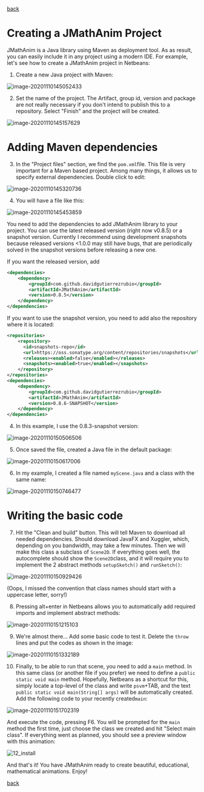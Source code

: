 [back](../index.html)
# Creating a JMathAnim Project

JMathAnim is a Java library using Maven as deployment tool. As as result, you can easily include it in any project using a modern IDE. For example, let's see how to create a JMathAnim project in Netbeans:

1) Create a new Java project with Maven:

![image-20201110145052433](01_Install.png)

2) Set the name of the project. The Artifact, group id, version and package are not really necessary if you don't intend to publish this to a repository. Select "Finish" and the project will be created.

![image-20201110145157629](02_Install.png)


# Adding Maven dependencies
3) In the "Project files" section, we find the `pom.xml`file. This file is very important for a Maven based project. Among many things, it allows us to specify external dependencies. Double click to edit:

![image-20201110145320736](03_Install.png)

4) You will have a file like this:

![image-20201110145453859](04_Install.png)

You need to add the dependencies to add JMathAnim library to your project. You can use the latest released version (right now v0.8.5) or a snapshot version. Currently I recommend using development snapshots because released versions <1.0.0 may still have bugs, that are periodically solved in the snapshot versions before releasing a new one.

If you want the released version, add

```xml
<dependencies>
    <dependency>
        <groupId>com.github.davidgutierrezrubio</groupId>
        <artifactId>JMathAnim</artifactId>
        <version>0.8.5</version>
    </dependency>
</dependencies>
```

If you want to use the snapshot version, you need to add also the repository where it is located:

```xml
<repositories>
    <repository>
      <id>snapshots-repo</id>
      <url>https://oss.sonatype.org/content/repositories/snapshots</url>
      <releases><enabled>false</enabled></releases>
      <snapshots><enabled>true</enabled></snapshots>
    </repository>
</repositories>
<dependencies>
    <dependency>
        <groupId>com.github.davidgutierrezrubio</groupId>
        <artifactId>JMathAnim</artifactId>
        <version>0.8.6-SNAPSHOT</version>
    </dependency>
</dependencies>
```

4) In this example, I use the 0.8.3-snapshot version:

![image-20201110150506506](05_Install.png)

5) Once saved the file, created a Java file in the default package:

![image-20201110150617006](06_install.png)

6) In my example, I created a file named `myScene.java` and a class with the same name:

![image-20201110150746477](07_install.png)

# Writing the basic code
7) Hit the "Clean and build" button. This will tell Maven to download all needed dependencies. Should download JavaFX and Xuggler, which, depending on you bandwidth, may take a few minutes. Then we will make this class a subclass of `Scene2D`. If everything goes well, the autocomplete should show the `Scene2D`class, and it will require you to implement the 2 abstract methods `setupSketch()` and `runSketch()`:

![image-20201110150929426](08_install.png)

(Oops, I missed the convention that class names should start with a uppercase letter, sorry!)

8) Pressing alt+enter in Netbeans allows you to automatically add required imports and implement abstract methods:

![image-20201110151215103](09_install.png)

9) We're almost there... Add some basic code to test it. Delete the `throw` lines and put the codes as shown in the image:

![image-20201110151332189](10_install.png)

10) Finally, to be able to run that scene, you need to add a `main` method. In this same class (or another file if you prefer) we need to define a `public static void main` method. Hopefully, Netbeans as a shortcut for this, simply locate a top-level of the class and write `psvm`+TAB, and the text `public static void main(String[] args)` will be automatically created. Add the following code to your recently created`main`:



![image-20201110151702319](11_install.png)

And execute the code, pressing F6. You will be prompted for the `main` method the first time, just choose the class we created and hit "Select main class". If everything went as planned, you should see a preview window with this animation:

![12_install](12_install.gif)

And that's it! You have JMathAnim ready to create beautiful, educational, mathematical animations. Enjoy!

[back](../index.html)